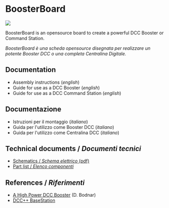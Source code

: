 # BoosterBoard
![](https://github.com/lucadentella/BoosterBoard/raw/main/images/boosterboard.jpg)

BoosterBoard is an opensource board to create a powerful DCC Booster or Command Station.

*BoosterBoard è una scheda opensource disegnata per realizzare un potente Booster DCC o una completa Centralina Digitale.*

## Documentation
 - Assembly instructions (*english*)
 - Guide for use as a DCC Booster (*english*)
 - Guide for use as a DCC Command Station (*english*)
 
## Documentazione
 - Istruzioni per il montaggio (*italiano*)
 - Guida per l'utilizzo come Booster DCC (*italiano*)
 - Guida per l'utilizzo come Centralina DCC (*italiano*)

## Technical documents / *Documenti tecnici*
 - [Schematics / *Schema elettrico* (pdf)](https://github.com/lucadentella/BoosterBoard/blob/main/board/BoosterBoard.pdf)
 - [Part list / *Elenco componenti*](https://github.com/lucadentella/BoosterBoard/blob/main/documentation/partlist.md)
## References / *Riferimenti*
 - [A High Power DCC Booster](http://www.trainelectronics.com/DCC_Arduino/DCC_Booster/) (D. Bodnar)
 - [DCC++ BaseStation](https://github.com/DccPlusPlus/BaseStation)